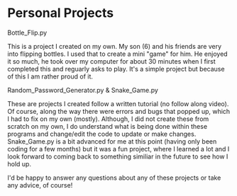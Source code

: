 # Personal Projects

Bottle_Flip.py

This is a project I created on my own. My son (6) and his friends are very into flipping bottles. I used that to create a mini "game" for him. He enjoyed it so much, he took over my computer for about 30 minutes when I     first completed this and reguarly asks to play. It's a simple project but because of this I am rather proud of it.


Random_Password_Generator.py & Snake_Game.py

These are projects I created follow a written tutorial (no follow along video). Of course, along the way there were errors and bugs that popped up, which I had to fix on my own (mostly). Although, I did not create these from scratch on my own, I do understand what is being done within these programs and change/edit the code to update or make changes. Snake_Game.py is a bit advanced for me at this point (having only been coding for a few months) but it was a fun project, where I learned a lot and I look forward to coming back to something similiar in the future to see how I hold up.

I'd be happy to answer any questions about any of these projects or take any advice, of course!
